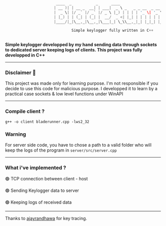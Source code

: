 ```C
                       ____  _           _      ____                              
                      | __ )| | __ _  __| | ___|  _ \ _   _ _ __  _ __   ___ _ __ 
                      |  _ \| |/ _` |/ _` |/ _ \ |_) | | | | '_ \| '_ \ / _ \ '__|
                      | |_) | | (_| | (_| |  __/  _ <| |_| | | | | | | |  __/ |   
                      |____/|_|\__,_|\__,_|\___|_| \_\\__,_|_| |_|_| |_|\___|_|                          

                              Simple keylogger fully written in C++
                                                         
``` 
**Simple keylogger developped by my hand sending data through sockets to dedicated server keeping logs of clients. This project was fully developped in C++**

---

### Disclaimer 🚨
This project was made only for learning purpose. I'm not responsible if you decide to use this code for malicious purpose. I developped it to learn by a practical case sockets & low level functions under WinAPI

---

### Compile client ?

`g++ -o client bladerunner.cpp -lws2_32`

### Warning 

For server side code, you have to chose a path to a valid folder who will keep the logs of the program in `server/src/server.cpp`

---

### What i've implemented ?

🟢 TCP connection between client - host

🟢 Sending Keylogger data to server

🟢 Keeping logs of received data


---

Thanks to <a href="https://github.com/ajayrandhawa">ajayrandhawa</a> for key tracing.

